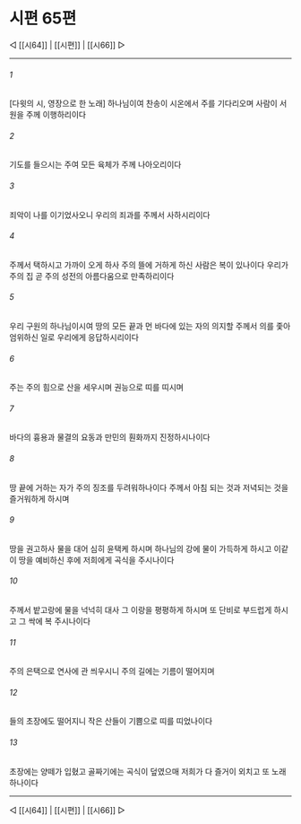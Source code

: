 ﻿# 시편 65편

◁ [[시64]] | [[시편]] | [[시66]] ▷
***

###### 1
[다윗의 시, 영장으로 한 노래] 하나님이여 찬송이 시온에서 주를 기다리오며 사람이 서원을 주께 이행하리이다

###### 2
기도를 들으시는 주여 모든 육체가 주께 나아오리이다

###### 3
죄악이 나를 이기었사오니 우리의 죄과를 주께서 사하시리이다

###### 4
주께서 택하시고 가까이 오게 하사 주의 뜰에 거하게 하신 사람은 복이 있나이다 우리가 주의 집 곧 주의 성전의 아름다움으로 만족하리이다

###### 5
우리 구원의 하나님이시여 땅의 모든 끝과 먼 바다에 있는 자의 의지할 주께서 의를 좇아 엄위하신 일로 우리에게 응답하시리이다

###### 6
주는 주의 힘으로 산을 세우시며 권능으로 띠를 띠시며

###### 7
바다의 흉용과 물결의 요동과 만민의 훤화까지 진정하시나이다

###### 8
땅 끝에 거하는 자가 주의 징조를 두려워하나이다 주께서 아침 되는 것과 저녁되는 것을 즐거워하게 하시며

###### 9
땅을 권고하사 물을 대어 심히 윤택케 하시며 하나님의 강에 물이 가득하게 하시고 이같이 땅을 예비하신 후에 저희에게 곡식을 주시나이다

###### 10
주께서 밭고랑에 물을 넉넉히 대사 그 이랑을 평평하게 하시며 또 단비로 부드럽게 하시고 그 싹에 복 주시나이다

###### 11
주의 은택으로 연사에 관 씌우시니 주의 길에는 기름이 떨어지며

###### 12
들의 초장에도 떨어지니 작은 산들이 기쁨으로 띠를 띠었나이다

###### 13
초장에는 양떼가 입혔고 골짜기에는 곡식이 덮였으매 저희가 다 즐거이 외치고 또 노래하나이다


***
◁ [[시64]] | [[시편]] | [[시66]] ▷